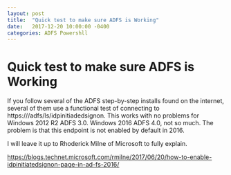 ```yaml
---
layout: post
title:  "Quick test to make sure ADFS is Working"
date:   2017-12-20 10:00:00 -0400
categories: ADFS Powershll
---
```

# Quick test to make sure ADFS is Working #

If you follow several of the ADFS step-by-step installs found on the internet, several of them use a functional test of connecting to https://<FQDN ADFS>/adfs/ls/idpinitiadedsignon.  This works with no problems for Windows 2012 R2 ADFS 3.0.  Windows 2016 ADFS 4.0, not so much.  The problem is that this endpoint is not enabled by default in 2016.

I will leave it up to Rhoderick Milne of Microsoft to fully explain.

https://blogs.technet.microsoft.com/rmilne/2017/06/20/how-to-enable-idpinitiatedsignon-page-in-ad-fs-2016/

